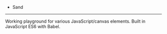 + Sand
---

Working playground for various JavaScript/canvas elements. Built in JavaScript ES6 with Babel.
